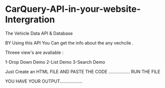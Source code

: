 CarQuery-API-in-your-website-Intergration
=========================================

The Vehicle Data API &amp; Database


BY Using this API You Can get the info about the any vechcile .

Threee view's are avaliable :


  1-Drop Down Demo
  2-List Demo
  3-Search Demo
  
  Just Create an HTML FILE AND PASTE THE CODE ................. RUN THE FILE 
  
  YOU HAVE YOUR OUTPUT..................

